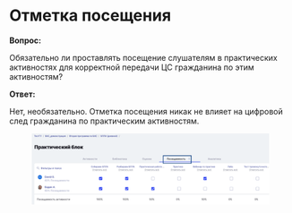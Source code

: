 # Отметка посещения

**Вопрос:**

Обязательно ли проставлять посещение слушателям в практических активностях для корректной передачи ЦС гражданина по этим активностям?

**Ответ:**

Нет, необязательно. Отметка посещения никак не влияет на цифровой след гражданина по практическим активностям.

<figure><img src="../.gitbook/assets/image (5).png" alt=""><figcaption></figcaption></figure>
